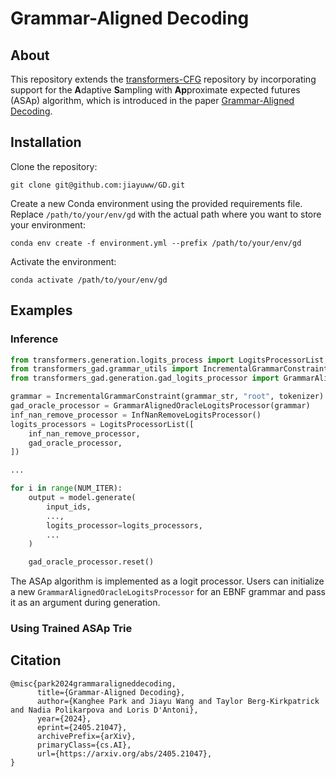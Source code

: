 # Grammar-Aligned Decoding

## About

This repository extends the [transformers-CFG](https://github.com/epfl-dlab/transformers-CFG) repository by incorporating support for the **A**daptive **S**ampling with **Ap**proximate expected futures (ASAp) algorithm, which is introduced in the paper [Grammar-Aligned Decoding](https://arxiv.org/abs/2405.21047).

## Installation

Clone the repository:
```
git clone git@github.com:jiayuww/GD.git
```
Create a new Conda environment using the provided requirements file. Replace `/path/to/your/env/gd` with the actual path where you want to store your environment:
```
conda env create -f environment.yml --prefix /path/to/your/env/gd
```

Activate the environment:
```
conda activate /path/to/your/env/gd
```

## Examples

### Inference

```python
from transformers.generation.logits_process import LogitsProcessorList, InfNanRemoveLogitsProcessor
from transformers_gad.grammar_utils import IncrementalGrammarConstraint
from transformers_gad.generation.gad_logits_processor import GrammarAlignedOracleLogitsProcessor

grammar = IncrementalGrammarConstraint(grammar_str, "root", tokenizer)
gad_oracle_processor = GrammarAlignedOracleLogitsProcessor(grammar)
inf_nan_remove_processor = InfNanRemoveLogitsProcessor()
logits_processors = LogitsProcessorList([
    inf_nan_remove_processor,
    gad_oracle_processor,
])

...

for i in range(NUM_ITER):
    output = model.generate(
        input_ids,
        ...,
        logits_processor=logits_processors,
        ...
    )

    gad_oracle_processor.reset()
```

The ASAp algorithm is implemented as a logit processor. Users can initialize a new `GrammarAlignedOracleLogitsProcessor` for an EBNF grammar and pass it as an argument during generation.

### Using Trained ASAp Trie


## Citation

```
@misc{park2024grammaraligneddecoding,
      title={Grammar-Aligned Decoding}, 
      author={Kanghee Park and Jiayu Wang and Taylor Berg-Kirkpatrick and Nadia Polikarpova and Loris D'Antoni},
      year={2024},
      eprint={2405.21047},
      archivePrefix={arXiv},
      primaryClass={cs.AI},
      url={https://arxiv.org/abs/2405.21047}, 
}
```

